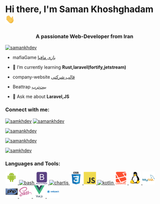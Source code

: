 # Hi there, I'm Saman Khoshghadam <img width="30px" src="https://github.com/SatYu26/SatYu26/raw/master/Assets/Hi.gif" />

<h3 align="center">A passionate Web-Developer from Iran</h3>

<p align="left"> <a href="https://github.com/ryo-ma/github-profile-trophy"><img src="https://github-profile-trophy.vercel.app/?username=samankhdev" alt="samankhdev" /></a> </p>

- mafiaGame [بازی مافیا](https://github.com/samankhdev/mafiaGame)

- 🌱 I’m currently learning **Rust,laravel(fortify,jetstream)**

- company-website [قالب شرکتی](https://github.com/samankhdev/company-website)

- Beattrap [بیت‌ترپ](beattrap.ir)

- 💬 Ask me about **Laravel,JS**

<h3 align="left">Connect with me:</h3>
<p align="left">
<a href="https://codepen.io/samkhdev" target="blank"><img align="center" src="https://raw.githubusercontent.com/rahuldkjain/github-profile-readme-generator/master/src/images/icons/Social/codepen.svg" alt="samkhdev" height="30" width="40" /></a>
<a href="https://dev.to/samankhdev" target="blank"><img align="center" src="https://cdn.jsdelivr.net/npm/simple-icons@3.0.1/icons/dev-dot-to.svg" alt="samankhdev" height="30" width="40" /></a>

<p align="left"> <a href="https://dev.to/samankhdev" target="blank"><img src="https://img.shields.io/badge/dev.to-0A0A0A?style=for-the-badge&logo=dev.to&logoColor=white" alt="samankhdev" /></a> </p>
<p align="left"> <a href="https://github.com/samankhdev" target="blank"><img src="https://img.shields.io/badge/GitHub-100000?style=for-the-badge&logo=github&logoColor=white" alt="samankhdev" /></a> </p>
<p align="left"> <a href="https://twitter.com/samkhdev" target="blank"><img src="https://img.shields.io/twitter/follow/samkhdev?logo=twitter&style=for-the-badge" alt="samkhdev" /></a> </p>
</p>

<h3 align="left">Languages and Tools:</h3>
<p align="left"> <a href="https://developer.android.com" target="_blank"> <img src="https://raw.githubusercontent.com/devicons/devicon/master/icons/android/android-original-wordmark.svg" alt="android" width="40" height="40"/> </a> <a href="https://www.gnu.org/software/bash/" target="_blank"> <img src="https://www.vectorlogo.zone/logos/gnu_bash/gnu_bash-icon.svg" alt="bash" width="40" height="40"/> </a> <a href="https://getbootstrap.com" target="_blank"> <img src="https://raw.githubusercontent.com/devicons/devicon/master/icons/bootstrap/bootstrap-plain-wordmark.svg" alt="bootstrap" width="40" height="40"/> </a> <a href="https://www.chartjs.org" target="_blank"> <img src="https://www.chartjs.org/media/logo-title.svg" alt="chartjs" width="40" height="40"/> </a> <a href="https://www.w3schools.com/css/" target="_blank"> <img src="https://raw.githubusercontent.com/devicons/devicon/master/icons/css3/css3-original-wordmark.svg" alt="css3" width="40" height="40"/> </a> <a href="https://developer.mozilla.org/en-US/docs/Web/JavaScript" target="_blank"> <img src="https://raw.githubusercontent.com/devicons/devicon/master/icons/javascript/javascript-original.svg" alt="javascript" width="40" height="40"/> </a> <a href="https://kotlinlang.org" target="_blank"> <img src="https://www.vectorlogo.zone/logos/kotlinlang/kotlinlang-icon.svg" alt="kotlin" width="40" height="40"/> </a> <a href="https://laravel.com/" target="_blank"> <img src="https://raw.githubusercontent.com/devicons/devicon/master/icons/laravel/laravel-plain-wordmark.svg" alt="laravel" width="40" height="40"/> </a> <a href="https://www.linux.org/" target="_blank"> <img src="https://raw.githubusercontent.com/devicons/devicon/master/icons/linux/linux-original.svg" alt="linux" width="40" height="40"/> </a> <a href="https://www.mysql.com/" target="_blank"> <img src="https://raw.githubusercontent.com/devicons/devicon/master/icons/mysql/mysql-original-wordmark.svg" alt="mysql" width="40" height="40"/> </a> <a href="https://www.php.net" target="_blank"> <img src="https://raw.githubusercontent.com/devicons/devicon/master/icons/php/php-original.svg" alt="php" width="40" height="40"/> </a> <a href="https://sass-lang.com" target="_blank"> <img src="https://raw.githubusercontent.com/devicons/devicon/master/icons/sass/sass-original.svg" alt="sass" width="40" height="40"/> </a> <a href="https://vuejs.org/" target="_blank"> <img src="https://raw.githubusercontent.com/devicons/devicon/master/icons/vuejs/vuejs-original-wordmark.svg" alt="vuejs" width="40" height="40"/> </a> <a href="https://webpack.js.org" target="_blank"> <img src="https://raw.githubusercontent.com/devicons/devicon/d00d0969292a6569d45b06d3f350f463a0107b0d/icons/webpack/webpack-original-wordmark.svg" alt="webpack" width="40" height="40"/> </a> </p>

